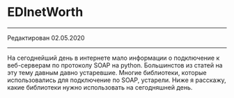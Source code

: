 
# EDInetWorth

<hr>
Редактирован 02.05.2020
<hr>
На сегоднейший день в интернете мало информации о подключение к веб-серверам по протоколу SOAP на python. Большинстов из статей на эту тему давным давно устаревшие. Многие библиотеки, которые использовались для подключение по SOAP, устарели. Ниже я расскажу, какие библиотеки нужно использовать на сегодняшней день.
